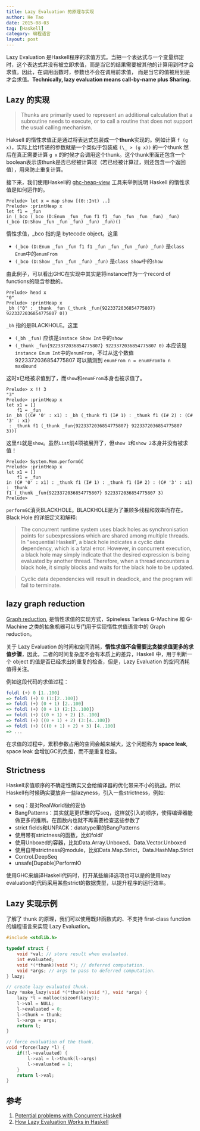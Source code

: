 ```yaml
---
title: Lazy Evaluation 的原理与实现
author: He Tao
date: 2015-08-03
tag: [Haskell]
category: 编程语言
layout: post
---
```


Lazy Evaluation 是Haskell程序的求值方式。当把一个表达式与一个变量绑定时，这个表达式并没有被立即求值，而是当它的结果需要被其他的计算用到时才会求值。因此，在调用函数时，参数也不会在调用前求值，
而是当它的值被用到是才会求值。**Technically, lazy evaluation means call-by-name plus Sharing.**

<!--more-->

Lazy 的实现
----------

> Thunks are primarily used to represent an additional calculation that a subroutine needs to execute, or to call a routine that does not support the usual calling mechanism.

Haksell 的惰性求值正是通过将表达式包装成一个**thunk**实现的。例如计算 `f (g x)`，实际上给f传递的参数就是一个类似于包装成 `(\_ > (g x))` 的一个thunk 然后在真正需要计算 `g x`
的时候才会调用这个thunk。这个thunk里面还包含一个boolean表示该thunk是否已经被计算过（若已经被计算过，则还包含一个返回值），用来防止重复计算。

接下来，我们使用Haskell的 [ghc-heap-view][5] 工具来举例说明 Haskell 的惰性求值是如何运作的。

    Prelude> let x = map show [(0::Int) ..]
    Prelude> :printHeap x
    let f1 = _fun
    in (_bco (_bco (D:Enum _fun _fun f1 f1 _fun _fun _fun _fun) _fun)
    (_bco (D:Show _fun _fun _fun) _fun) _fun)()

惰性求值，_bco 指的是 bytecode object。这里

+ `(_bco (D:Enum _fun _fun f1 f1 _fun _fun _fun _fun) _fun)` 是`class Enum`中的`enumFrom`
+ `(_bco (D:Show _fun _fun _fun) _fun)` 是`class Show`中的`show`

由此例子，可以看出GHC在实现中其实是将instance作为一个record of functions的隐含参数的。

    Prelude> head x
    "0"
    Prelude> :printHeap x
    _bh ("0" : _thunk _fun (_thunk _fun{9223372036854775807} 9223372036854775807 0))

`_bh` 指的是BLACKHOLE。这里

+ `(_bh _fun)` 应该是`instace Show Int`中的`show` 
+ `(_thunk _fun{9223372036854775807} 9223372036854775807 0)` 本应该是`instance Enum Int`中的`enumFrom`，不过从这个数值 9223372036854775807 可以猜测到 `enumFrom n = enumFromTo n maxBound`

这时x已经被求值到了，而`show`和`enumFrom`本身也被求值了。

    Prelude> x !! 3
    "3"
    Prelude> :printHeap x
    let x1 = []
        f1 = _fun
    in _bh ((C# '0' : x1) : _bh (_thunk f1 (I# 1) : _thunk f1 (I# 2) : (C# '3' : x1)
     : _thunk f1 (_thunk _fun{9223372036854775807} 9223372036854775807 3)))

这里`f1`就是`show`。虽然`List`前4项被展开了，但`show 1`和`show 2`本身并没有被求值！

    Prelude> System.Mem.performGC
    Prelude> :printHeap x
    let x1 = []
        f1 = _fun
    in (C# '0' : x1) : _thunk f1 (I# 1) : _thunk f1 (I# 2) : (C# '3' : x1) : _thunk
    f1 (_thunk _fun{9223372036854775807} 9223372036854775807 3)
    Prelude>

`performGC`消灭BLACKHOLE。BLACKHOLE是为了兼顾多线程和效率而存在。Black Hole 的详细定义和解释:

> The concurrent runtime system uses black holes as synchronisation points for subexpressions which are shared among multiple threads. In "sequential Haskell", a black hole indicates a cyclic data dependency, which is a fatal error. However, in concurrent execution, a black hole may simply indicate that the desired expression is being evaluated by another thread. Therefore, when a thread encounters a black hole, it simply blocks and waits for the black hole to be updated. 

> Cyclic data dependencies will result in deadlock, and the program will fail to terminate.

lazy graph reduction
-------------------

[Graph reduction][2], 是惰性求值的实现方式，Spineless Tarless G-Machine 和 G-Machine 之类的抽象机器可以专门用于实现惰性求值语言中的 Graph reduction。

关于 Lazy Evaluation 的时间和空间消耗，**惰性求值不会需要比贪婪求值更多的求值步骤**，因此，二者的时间复杂度不会有本质上的差异，Haskell 中，用于判断一个 object 的值是否已经求出的重复的检查，但是，Lazy Evaluation 的空间消耗值得关注。

例如这段代码的求值过程：

```haskell
foldl (+) 0 [1..100]
=> foldl (+) 0 (1:[2..100])
=> foldl (+) (0 + 1) [2..100]
=> foldl (+) (0 + 1) (2:[3..100])
=> foldl (+) ((0 + 1) + 2) [3..100]
=> foldl (+) ((0 + 1) + 2) (3:[4..100])
=> foldl (+) (((0 + 1) + 2) + 3) [4..100]
=> ...
```

在求值的过程中，累积参数占用的空间会越来越大，这个问题称为 **space leak**, space leak 会增加GC的负担，而不是重复检查。

Strictness
----------

Haskell求值顺序的不确定性确实又会给编译器的优化带来不小的挑战。所以Haskell有时候确实要放弃一些lazyness，引入一些strictness，例如:

+ seq：是对RealWorld做的妥协
+ BangPatterns：其实就是更优雅的写seq，这样就引入的顺序，使得编译器能做更多的推断。在函数内也就不再需要检查这些参数了
+ strict fields和UNPACK：datatype里的BangPatterns
+ 使用带有strictness的函数，比如foldl'
+ 使用Unboxed的容器，比如Data.Array.Unboxed、Data.Vector.Unboxed
+ 使用自带strictness的module，比如Data.Map.Strict，Data.HashMap.Strict
+ Control.DeepSeq
+ unsafe[Dupable]PerformIO

使用GHC来编译Haskell代码时，打开某些编译选项也可以是的使用lazy evaluation的代码采用某些strict的数据类型，以提升程序的运行效率。

Lazy 实现示例
------------

了解了 thunk 的原理，我们可以使用既非函数式的、不支持 first-class function 的编程语言来实现 Lazy Evaluation。

```c
#include <stdlib.h>

typedef struct {
    void *val; // store result when evaluated.
    int evaluated;
    void *(*thunk)(void *); // deferred computation.
    void *args; // args to pass to deferred computation.
} lazy;

// create lazy evaluated thunk.
lazy *make_lazy(void *(*thunk)(void *), void *args) {
    lazy *l = malloc(sizoof(lazy));
    l->val = NULL;
    l->evaluated = 0;
    l->thunk = thunk;
    l->args = args;
    return l;
}

// force evaluation of the thunk.
void *force(lazy *l) {
    if(!l->evaluated) {
        l->val = l->thunk(l->args)
        l->evaluated = 1;
    }
    return l->val;
}
```

参考
----

1. [Potential problems with Concurrent Haskell][1]
2. [How Lazy Evaluation Works in Haskell][3]

<!--links-->

[1]: https://downloads.haskell.org/~ghc/0.29/docs/users_guide/user_86.html
[2]: https://en.wikipedia.org/wiki/Graph_reduction
[3]: https://hackhands.com/lazy-evaluation-works-haskell/
[4]: https://en.wikipedia.org/wiki/Thunk
[5]: http://hackage.haskell.org/package/ghc-heap-view

